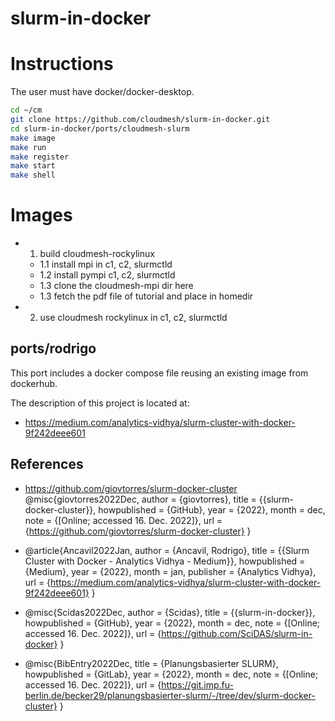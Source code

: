 # slurm-in-docker

# Instructions

The user must have docker/docker-desktop.

```bash
cd ~/cm
git clone https://github.com/cloudmesh/slurm-in-docker.git
cd slurm-in-docker/ports/cloudmesh-slurm
make image
make run
make register
make start
make shell
```

# Images

- 1. build cloudmesh-rockylinux
   - 1.1 install mpi in c1, c2, slurmctld
   - 1.2 install pympi c1, c2, slurmctld
   - 1.3 clone the cloudmesh-mpi dir here
   - 1.3 fetch the pdf file of tutorial and place in homedir 

- 2. use cloudmesh rockylinux in c1, c2, slurmctld

## ports/rodrigo

This port includes a docker compose file reusing an existing image
from dockerhub.

The description of this project is located at:

* <https://medium.com/analytics-vidhya/slurm-cluster-with-docker-9f242deee601>


## References

* <https://github.com/giovtorres/slurm-docker-cluster>
  @misc{giovtorres2022Dec,
	author = {giovtorres},
	title = {{slurm-docker-cluster}},
	howpublished = {GitHub},
	year = {2022},
	month = dec,
	note = {[Online; accessed 16. Dec. 2022]},
	url = {https://github.com/giovtorres/slurm-docker-cluster}
}

* @article{Ancavil2022Jan,
	author = {Ancavil, Rodrigo},
	title = {{Slurm Cluster with Docker - Analytics Vidhya - Medium}},
	howpublished = {Medium},
	year = {2022},
	month = jan,
	publisher = {Analytics Vidhya},
	url = {https://medium.com/analytics-vidhya/slurm-cluster-with-docker-9f242deee601}
}
* @misc{Scidas2022Dec,
	author = {Scidas},
	title = {{slurm-in-docker}},
	howpublished = {GitHub},
	year = {2022},
	month = dec,
	note = {[Online; accessed 16. Dec. 2022]},
	url = {https://github.com/SciDAS/slurm-in-docker}
}
* @misc{BibEntry2022Dec,
	title = {Planungsbasierter SLURM},
	howpublished = {GitLab},
	year = {2022},
	month = dec,
	note = {[Online; accessed 16. Dec. 2022]},
	url = {https://git.imp.fu-berlin.de/becker29/planungsbasierter-slurm/-/tree/dev/slurm-docker-cluster}
}
